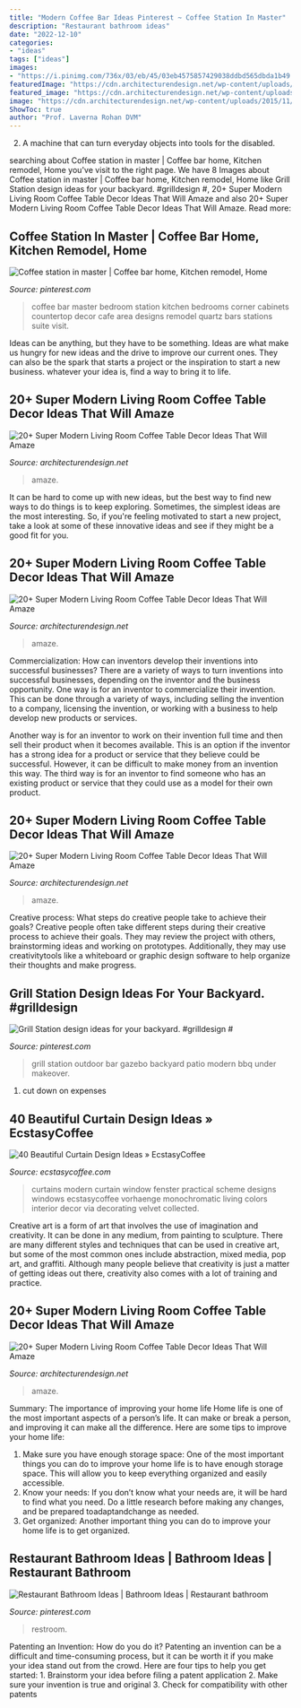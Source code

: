```yaml
---
title: "Modern Coffee Bar Ideas Pinterest ~ Coffee Station In Master"
description: "Restaurant bathroom ideas"
date: "2022-12-10"
categories:
- "ideas"
tags: ["ideas"]
images:
- "https://i.pinimg.com/736x/03/eb/45/03eb4575857429038ddbd565dbda1b49.jpg"
featuredImage: "https://cdn.architecturendesign.net/wp-content/uploads/2015/11/AD-09-modern-cozy-living-room-decor.jpg"
featured_image: "https://cdn.architecturendesign.net/wp-content/uploads/2015/11/AD-13-fancy-coffee-table-decor.jpg"
image: "https://cdn.architecturendesign.net/wp-content/uploads/2015/11/AD-13-fancy-coffee-table-decor.jpg"
ShowToc: true
author: "Prof. Laverna Rohan DVM"
---
```



2. A machine that can turn everyday objects into tools for the disabled.

	

		
searching about Coffee station in master | Coffee bar home, Kitchen remodel, Home you've visit to the right page. We have 8 Images about Coffee station in master | Coffee bar home, Kitchen remodel, Home like Grill Station design ideas for your backyard. #grilldesign #, 20+ Super Modern Living Room Coffee Table Decor Ideas That Will Amaze and also 20+ Super Modern Living Room Coffee Table Decor Ideas That Will Amaze. Read more:
		
    
## Coffee Station In Master | Coffee Bar Home, Kitchen Remodel, Home

<img loading=lazy src="https://i.pinimg.com/736x/e2/af/c3/e2afc3c5ca65a3aa331811fcd867a9a3--master-closet-master-suite.jpg" onerror="this.onerror=null;this.src='https://tse1.mm.bing.net/th?id=OIP.2wokXZxC91bTbq72pwbuigHaJ4&amp;pid=15.1';" alt="Coffee station in master | Coffee bar home, Kitchen remodel, Home">

_Source: pinterest.com_

>coffee bar master bedroom station kitchen bedrooms corner cabinets countertop decor cafe area designs remodel quartz bars stations suite visit. 

	

Ideas can be anything, but they have to be something. Ideas are what make us hungry for new ideas and the drive to improve our current ones. They can also be the spark that starts a project or the inspiration to start a new business. whatever your idea is, find a way to bring it to life.

    
## 20+ Super Modern Living Room Coffee Table Decor Ideas That Will Amaze

<img loading=lazy src="https://cdn.architecturendesign.net/wp-content/uploads/2015/11/AD-09-modern-cozy-living-room-decor.jpg" onerror="this.onerror=null;this.src='https://tse4.mm.bing.net/th?id=OIP.I9RzrbrkWNa_uls79UX0jgHaLG&amp;pid=15.1';" alt="20+ Super Modern Living Room Coffee Table Decor Ideas That Will Amaze">

_Source: architecturendesign.net_

>amaze. 

	

It can be hard to come up with new ideas, but the best way to find new ways to do things is to keep exploring. Sometimes, the simplest ideas are the most interesting. So, if you're feeling motivated to start a new project, take a look at some of these innovative ideas and see if they might be a good fit for you.

    
## 20+ Super Modern Living Room Coffee Table Decor Ideas That Will Amaze

<img loading=lazy src="https://cdn.architecturendesign.net/wp-content/uploads/2015/11/AD-13-fancy-coffee-table-decor.jpg" onerror="this.onerror=null;this.src='https://tse1.mm.bing.net/th?id=OIP.C2SQ-Qfx0lwjdld0MDNhPwHaHa&amp;pid=15.1';" alt="20+ Super Modern Living Room Coffee Table Decor Ideas That Will Amaze">

_Source: architecturendesign.net_

>amaze. 

	

Commercialization: How can inventors develop their inventions into successful businesses?
There are a variety of ways to turn inventions into successful businesses, depending on the inventor and the business opportunity. 
One way is for an inventor to commercialize their invention. This can be done through a variety of ways, including selling the invention to a company, licensing the invention, or working with a business to help develop new products or services. 

Another way is for an inventor to work on their invention full time and then sell their product when it becomes available. This is an option if the inventor has a strong idea for a product or service that they believe could be successful. However, it can be difficult to make money from an invention this way. 
The third way is for an inventor to find someone who has an existing product or service that they could use as a model for their own product.

    
## 20+ Super Modern Living Room Coffee Table Decor Ideas That Will Amaze

<img loading=lazy src="https://cdn.architecturendesign.net/wp-content/uploads/2015/11/AD-11-nordic-living-room-decor-ideas.jpg" onerror="this.onerror=null;this.src='https://tse1.mm.bing.net/th?id=OIP.ipuf1nZzmIEnqfE9j1WXcgHaKR&amp;pid=15.1';" alt="20+ Super Modern Living Room Coffee Table Decor Ideas That Will Amaze">

_Source: architecturendesign.net_

>amaze. 

	

Creative process: What steps do creative people take to achieve their goals?
Creative people often take different steps during their creative process to achieve their goals. They may review the project with others, brainstorming ideas and working on prototypes. Additionally, they may use creativitytools like a whiteboard or graphic design software to help organize their thoughts and make progress.

    
## Grill Station Design Ideas For Your Backyard. #grilldesign #

<img loading=lazy src="https://i.pinimg.com/736x/03/eb/45/03eb4575857429038ddbd565dbda1b49.jpg" onerror="this.onerror=null;this.src='https://tse3.mm.bing.net/th?id=OIP.yvWPPBXFU4r5G50Ah_cAHAHaNK&amp;pid=15.1';" alt="Grill Station design ideas for your backyard. #grilldesign #">

_Source: pinterest.com_

>grill station outdoor bar gazebo backyard patio modern bbq under makeover. 

	

1. cut down on expenses

    
## 40 Beautiful Curtain Design Ideas » EcstasyCoffee

<img loading=lazy src="https://i1.wp.com/www.ecstasycoffee.com/wp-content/uploads/2016/10/Monochromatic-color-scheme.jpg" onerror="this.onerror=null;this.src='https://tse3.mm.bing.net/th?id=OIP.JGRrRuwovgxji3dT7wV7BAHaJw&amp;pid=15.1';" alt="40 Beautiful Curtain Design Ideas » EcstasyCoffee">

_Source: ecstasycoffee.com_

>curtains modern curtain window fenster practical scheme designs windows ecstasycoffee vorhaenge monochromatic living colors interior decor via decorating velvet collected. 

	

Creative art is a form of art that involves the use of imagination and creativity. It can be done in any medium, from painting to sculpture. There are many different styles and techniques that can be used in creative art, but some of the most common ones include abstraction, mixed media, pop art, and graffiti. Although many people believe that creativity is just a matter of getting ideas out there, creativity also comes with a lot of training and practice.

    
## 20+ Super Modern Living Room Coffee Table Decor Ideas That Will Amaze

<img loading=lazy src="https://cdn.architecturendesign.net/wp-content/uploads/2015/11/AD-17-beautiful-lliving-room-decor.jpg" onerror="this.onerror=null;this.src='https://tse1.mm.bing.net/th?id=OIP.ydp9eb_ccBowX5VD0UsOgQHaLH&amp;pid=15.1';" alt="20+ Super Modern Living Room Coffee Table Decor Ideas That Will Amaze">

_Source: architecturendesign.net_

>amaze. 

	

Summary: The importance of improving your home life
Home life is one of the most important aspects of a person’s life. It can make or break a person, and improving it can make all the difference. Here are some tips to improve your home life: 
1. Make sure you have enough storage space: One of the most important things you can do to improve your home life is to have enough storage space. This will allow you to keep everything organized and easily accessible. 
2. Know your needs: If you don’t know what your needs are, it will be hard to find what you need. Do a little research before making any changes, and be prepared toadaptandchange as needed. 
3. Get organized: Another important thing you can do to improve your home life is to get organized.

    
## Restaurant Bathroom Ideas | Bathroom Ideas | Restaurant Bathroom

<img loading=lazy src="https://i.pinimg.com/736x/77/55/91/7755910a76582fb76fd70ca9d0a27be5.jpg" onerror="this.onerror=null;this.src='https://tse4.mm.bing.net/th?id=OIP.niYMH7tSeSjiSqLtPM3S1wHaK4&amp;pid=15.1';" alt="Restaurant Bathroom Ideas | Bathroom Ideas | Restaurant bathroom">

_Source: pinterest.com_

>restroom. 

	

Patenting an Invention: How do you do it?
Patenting an invention can be a difficult and time-consuming process, but it can be worth it if you make your idea stand out from the crowd. Here are four tips to help you get started: 1. Brainstorm your idea before filing a patent application 
2. Make sure your invention is true and original 
3. Check for compatibility with other patents 

